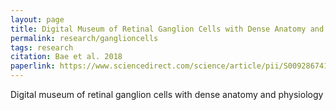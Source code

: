 ```yaml
---
layout: page
title: Digital Museum of Retinal Ganglion Cells with Dense Anatomy and Physiology
permalink: research/ganglioncells
tags: research
citation: Bae et al. 2018
paperlink: https://www.sciencedirect.com/science/article/pii/S0092867418305725
---
```


Digital museum of retinal ganglion cells with dense anatomy and physiology
